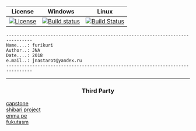 
| License | Windows | Linux |
| ------- |  ----------- | ------ |
| [![License](https://img.shields.io/badge/license-BSD3-blue.svg)](https://github.com/jnastarot/enma_pe/blob/master/LICENSE) | [![Build status](https://ci.appveyor.com/api/projects/status/4fa90sgo6c89fqcp?svg=true)](https://ci.appveyor.com/project/jnastarot/furikuri) | [![Build Status](https://travis-ci.org/jnastarot/furikuri.svg?branch=master)](https://travis-ci.org/jnastarot/furikuri) |


```
--------------------------------------------------------------------------------
Name....: furikuri
Author..: JNA
Date....: 2018
e.mail..: jnastarot@yandex.ru
--------------------------------------------------------------------------------
```

---

<h3 align="center">Third Party</h3>

[capstone](http://www.capstone-engine.org/)<br>
[shibari project](https://github.com/jnastarot/shibari)<br>
[enma pe](https://github.com/jnastarot/enma_pe)<br>
[fukutasm](https://github.com/jnastarot/fukutasm)<br>